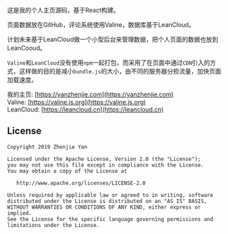 这是我的个人主页源码，基于React构建。  

页面数据放在GitHub，评论系统使用Valine，数据库基于LeanCloud。

计划未来基于LeanCloud做一个小型后台来管理数据，把个人页面的数据也放到LeanCooud。  

`Valine`和`LeanCloud`没有使用`npm`一起打包，而采用了在页面中通过`CDN`引入的方式，这样做的目的是减小`bundle.js`的大小，由不同的服务器分担流量，加快页面加载速度。  

我的主页: [https://yanzhenjie.com](https://yanzhenjie.com)  
Valine: [https://valine.js.org](https://valine.js.org)  
LeanCloud: [https://leancloud.cn](https://leancloud.cn)  

## License
```text
Copyright 2019 Zhenjie Yan

Licensed under the Apache License, Version 2.0 (the "License");
you may not use this file except in compliance with the License.
You may obtain a copy of the License at

   http://www.apache.org/licenses/LICENSE-2.0

Unless required by applicable law or agreed to in writing, software
distributed under the License is distributed on an "AS IS" BASIS,
WITHOUT WARRANTIES OR CONDITIONS OF ANY KIND, either express or implied.
See the License for the specific language governing permissions and
limitations under the License.
```